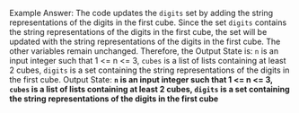Example Answer:
The code updates the `digits` set by adding the string representations of the digits in the first cube. Since the set `digits` contains the string representations of the digits in the first cube, the set will be updated with the string representations of the digits in the first cube. The other variables remain unchanged. Therefore, the Output State is: `n` is an input integer such that 1 <= n <= 3, `cubes` is a list of lists containing at least 2 cubes, `digits` is a set containing the string representations of the digits in the first cube.
Output State: **`n` is an input integer such that 1 <= n <= 3, `cubes` is a list of lists containing at least 2 cubes, `digits` is a set containing the string representations of the digits in the first cube**